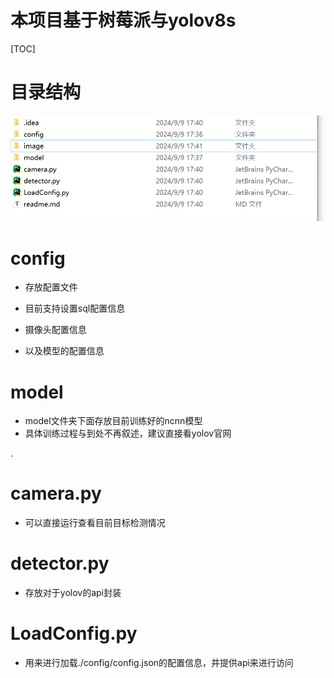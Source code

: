 # 本项目基于树莓派与yolov8s



[TOC]

# 目录结构

![](.\image\目录结构.png)

# config

* 存放配置文件

* 目前支持设置sql配置信息
* 摄像头配置信息
* 以及模型的配置信息

# model

* model文件夹下面存放目前训练好的ncnn模型
* 具体训练过程与到处不再叙述，建议直接看yolov官网

.

# camera.py

* 可以直接运行查看目前目标检测情况

# detector.py

* 存放对于yolov的api封装

# LoadConfig.py

* 用来进行加载./config/config.json的配置信息，并提供api来进行访问
